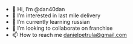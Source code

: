 - 👋 Hi, I’m @dan40dan
- 👀 I’m interested in last mile delivery
- 🌱 I’m currently learning russian
- 💞️ I’m looking to collaborate on franchise
- 📫 How to reach me danielpetrula@gmail.com

<!---
dan40dan/dan40dan is a ✨ special ✨ repository because its `README.md` (this file) appears on your GitHub profile.
You can click the Preview link to take a look at your changes.
--->
